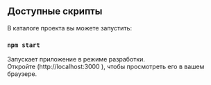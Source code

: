 ## Доступные скрипты

В каталоге проекта вы можете запустить:

### `npm start`

Запускает приложение в режиме разработки.\
Откройте (http://localhost:3000 ), чтобы просмотреть его в вашем браузере.
